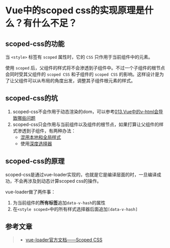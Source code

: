 # Vue中的scoped css的实现原理是什么？有什么不足？

## scoped-css的功能
当 `<style>` 标签有 `scoped` 属性时，它的 `CSS` 只作用于当前组件中的元素。

使用 `scoped` 后，父组件的样式将不会渗透到子组件中。不过一个子组件的根节点会同时受其父组件的 `scoped CSS` 和子组件的 `scoped CSS` 的影响。这样设计是为了让父组件可以从布局的角度出发，调整其子组件根元素的样式。

## scoped-css的坑

 1. scoped-css不会作用于动态渲染的dom，可以参考[013.Vue中的v-html会导致哪些问题](./013.Vue中的v-html会导致哪些问题.md)
 2. scoped-css只会作用与当前组件以及组件的根节点，如果打算让父组件的样式渗透到子组件，有两种办法：
    * [混用本地和全局样式](https://vue-loader.vuejs.org/zh/guide/scoped-css.html#%E6%B7%B7%E7%94%A8%E6%9C%AC%E5%9C%B0%E5%92%8C%E5%85%A8%E5%B1%80%E6%A0%B7%E5%BC%8F)
    * 使用[深度选择器](https://vue-loader.vuejs.org/zh/guide/scoped-css.html#%E6%B7%B1%E5%BA%A6%E4%BD%9C%E7%94%A8%E9%80%89%E6%8B%A9%E5%99%A8)

## scoped-css的原理

 scoped-css是通过vue-loader实现的，也就是它是编译层面的时，一旦编译成功，不会再涉及到动态计算scoped css的操作。
 
 vue-loader做了两件事：
 
 1. 为当前组件的**所有标签**追加`data-v-hash`的属性
 2. 在`<style scoped>`中的所有样式选择器后面追加`[data-v-hash]`

## 参考文章

> * [vue-loader官方文档——Scoped CSS](https://vue-loader.vuejs.org/zh/guide/scoped-css.htm)
